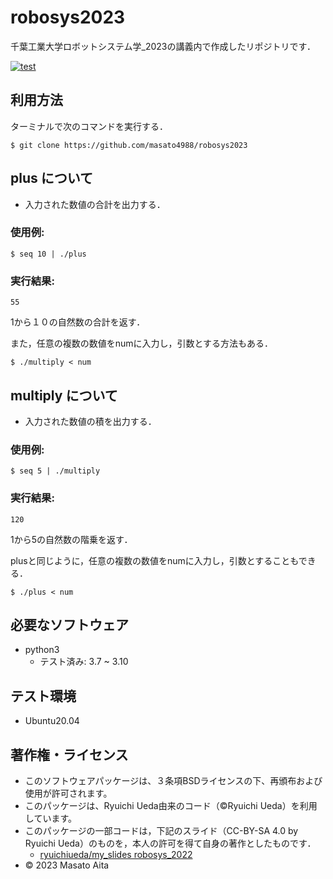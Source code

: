 # robosys2023
千葉工業大学ロボットシステム学_2023の講義内で作成したリポジトリです．

[![test](https://github.com/masato4988/robosys2023/actions/workflows/test.yml/badge.svg)](https://github.com/masato4988/robosys2023/actions/workflows/test.yml)
## 利用方法
ターミナルで次のコマンドを実行する．
```
$ git clone https://github.com/masato4988/robosys2023
```

## plus について
* 入力された数値の合計を出力する．
### 使用例:
```
$ seq 10 | ./plus
```
### 実行結果:
```
55
```
1から１０の自然数の合計を返す．

また，任意の複数の数値をnumに入力し，引数とする方法もある．
```
$ ./multiply < num
```

## multiply について
* 入力された数値の積を出力する．
### 使用例:
```
$ seq 5 | ./multiply
```
### 実行結果:
```
120
```
1から5の自然数の階乗を返す．

plusと同じように，任意の複数の数値をnumに入力し，引数とすることもできる．
```
$ ./plus < num
```

## 必要なソフトウェア

* python3
  * テスト済み: 3.7 ~ 3.10

## テスト環境

* Ubuntu20.04

## 著作権・ライセンス
* このソフトウェアパッケージは、３条項BSDライセンスの下、再頒布および使用が許可されます。
* このパッケージは、Ryuichi Ueda由来のコード（©Ryuichi Ueda）を利用しています。
* このパッケージの一部コードは，下記のスライド（CC-BY-SA 4.0 by Ryuichi Ueda）のものを，本人の許可を得て自身の著作としたものです．
  * [ryuichiueda/my_slides robosys_2022](https://github.com/ryuichiueda/my_slides/tree/master/robosys_2022)
* © 2023 Masato Aita
